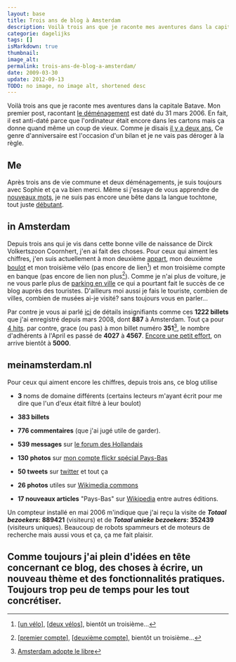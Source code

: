 ```yaml
---
layout: base
title: Trois ans de blog à Amsterdam
description: Voilà trois ans que je raconte mes aventures dans la capitale Batave. Mon premier post, racontant le déménagement est daté du 31 mars 2006. En fait, il est 
categorie: dagelijks
tags: []
isMarkdown: true
thumbnail: 
image_alt: 
permalink: trois-ans-de-blog-a-amsterdam/
date: 2009-03-30
update: 2012-09-13
TODO: no image, no image alt, shortened desc
---
```


Voilà trois ans que je raconte mes aventures dans la capitale Batave. Mon premier post, racontant [le déménagement](/demenagement-en-photos) est daté du 31 mars 2006. En fait, il est anti-daté parce que l'ordinateur était encore dans les cartons mais ça donne quand même un coup de vieux. Comme je disais [il y a deux ans](/un-an-de-blog-a-amsterdam), Ce genre d'anniversaire est l'occasion d'un bilan et je ne vais pas déroger à la règle.

## Me

Après trois ans de vie commune et deux déménagements, je suis toujours avec Sophie et ça va bien merci. Même si j'essaye de vous apprendre de [nouveaux mots](/?q=nouveau+mot%3A), je ne suis pas encore une bête dans la langue tochtone, tout juste [débutant](/hollandais-debutant).

## in Amsterdam

Depuis trois ans qui je vis dans cette bonne ville de naissance de Dirck Volkertszoon Coornhert, j'en ai fait des choses. Pour ceux qui aiment les chiffres, j'en suis actuellement à mon deuxième [appart](/signatures-week), mon deuxième [boulot](/mon-nouveau-boulot-3) et mon troisième vélo (pas encore de lien[^1]) et mon troisième compte en banque (pas encore de lien non plus[^2]). Comme je n'ai plus de voiture, je ne vous parle plus de [parking en ville](/a-amsterdam-se-garer-coute-cher) ce qui a pourtant fait le succès de ce blog auprès des touristes. D'ailleurs moi aussi je fais le touriste, combien de villes, combien de musées ai-je visité? sans toujours vous en parler...

Par contre je vous ai parlé [ici](/mon-premier-eurohit-pays-bas) de détails insignifiants comme ces **1222 billets** que j'ai enregistré depuis mars 2008, dont **887** à Amsterdam. Tout ça pour [4 hits](http://fr.eurobilltracker.eu/profile/?command=2048;tab=2;user=31378;referer=31378). par contre, grace (ou pas) à mon billet numéro **351**[^3], le nombre d'adhérents à l'April es passé de **4027** à **4567**. [Encore une petit effort](http://www.april.org/adherer), on arrive bientôt à **5000**.

## meinamsterdam.nl


Pour ceux qui aiment encore les chiffres, depuis trois ans, ce blog utilise
* **3** noms de domaine différents (certains lecteurs m'ayant écrit pour me dire que l'un d'eux était filtré à leur boulot)
* **383 billets** 
* **776 commentaires** (que j'ai jugé utile de garder).



* **539 messages** sur [le forum des Hollandais](http://www.leforum.nl)
* **130 photos** sur [mon compte flickr spécial Pays-Bas](http://flickr.com/photos/13274211@N00/)
* **50 tweets** sur [twitter](http://twitter.com/meinamsterdam) et tout ça
* **26 photos** utiles sur [Wikimedia commons](http://toolserver.org/~daniel/WikiSense/Gallery.php?wikifam=commons.wikimedia.org&wikilang=en&order=-img_timestamp&img_user_text=Aloxe&ofs=0&max=100)
* **17 nouveaux articles** "Pays-Bas" sur [Wikipedia](http://fr.wikipedia.org/wiki/Portail:Pays-Bas)  entre autres éditions.


Un compteur installé en mai 2006 m'indique que j'ai reçu la visite de ***Totaal bezoekers*: 889421** (visiteurs) et de ***Totaal unieke bezoekers*: 352439** (visiteurs uniques). Beaucoup de robots spammeurs et de moteurs de recherche mais aussi vous et ça, ça me fait plaisir.

Comme toujours j'ai **plein d'idées** en tête concernant ce blog, des choses à écrire, un nouveau thème et des fonctionnalités pratiques.  Toujours **trop peu de temps** pour les tout concrétiser.
---
[^1]: [[un vélo](/un-b-twin-a-amsterdam)], [[deux vélos](/mon-nouveau-velo)], bientôt un troisième...
[^2]: [[premier compte](/internetbankiren-experience)], [[deuxième compte](/j-appartiens-a-la-societe-fortis-anonyme)], bientôt un troisième...
[^3]: [Amsterdam adopte le libre](/amsterdam-adopte-le-libre)
<!-- post notes:
http://sophie.fodil.co.uk/fruit/?lieu=Amsterdam
--->

